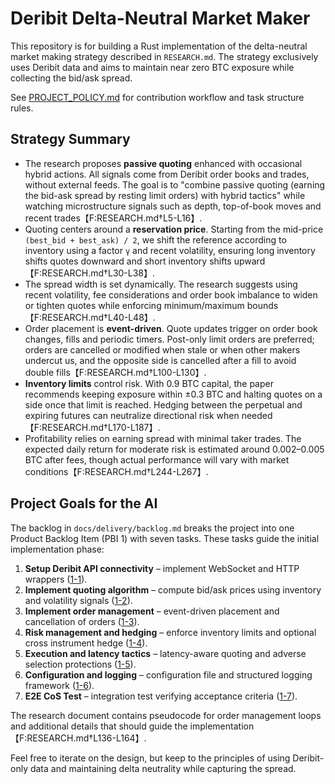 # Deribit Delta-Neutral Market Maker

This repository is for building a Rust implementation of the delta-neutral market making strategy described in `RESEARCH.md`. The strategy exclusively uses Deribit data and aims to maintain near zero BTC exposure while collecting the bid/ask spread.

See [PROJECT_POLICY.md](PROJECT_POLICY.md) for contribution workflow and task structure rules.
## Strategy Summary

- The research proposes **passive quoting** enhanced with occasional hybrid actions. All signals come from Deribit order books and trades, without external feeds. The goal is to "combine passive quoting (earning the bid-ask spread by resting limit orders) with hybrid tactics" while watching microstructure signals such as depth, top-of-book moves and recent trades【F:RESEARCH.md†L5-L16】.
- Quoting centers around a **reservation price**. Starting from the mid-price `(best_bid + best_ask) / 2`, we shift the reference according to inventory using a factor `γ` and recent volatility, ensuring long inventory shifts quotes downward and short inventory shifts upward【F:RESEARCH.md†L30-L38】.
- The spread width is set dynamically. The research suggests using recent volatility, fee considerations and order book imbalance to widen or tighten quotes while enforcing minimum/maximum bounds【F:RESEARCH.md†L40-L48】.
- Order placement is **event-driven**. Quote updates trigger on order book changes, fills and periodic timers. Post-only limit orders are preferred; orders are cancelled or modified when stale or when other makers undercut us, and the opposite side is cancelled after a fill to avoid double fills【F:RESEARCH.md†L100-L130】.
- **Inventory limits** control risk. With 0.9 BTC capital, the paper recommends keeping exposure within ±0.3 BTC and halting quotes on a side once that limit is reached. Hedging between the perpetual and expiring futures can neutralize directional risk when needed【F:RESEARCH.md†L170-L187】.
- Profitability relies on earning spread with minimal taker trades. The expected daily return for moderate risk is estimated around 0.002–0.005 BTC after fees, though actual performance will vary with market conditions【F:RESEARCH.md†L244-L267】.

## Project Goals for the AI

The backlog in `docs/delivery/backlog.md` breaks the project into one Product
Backlog Item (PBI&nbsp;1) with seven tasks. These tasks guide the initial
implementation phase:

1. **Setup Deribit API connectivity** – implement WebSocket and HTTP wrappers
   ([1-1](docs/delivery/1/1-1.md)).
2. **Implement quoting algorithm** – compute bid/ask prices using inventory and
   volatility signals ([1-2](docs/delivery/1/1-2.md)).
3. **Implement order management** – event-driven placement and cancellation of
   orders ([1-3](docs/delivery/1/1-3.md)).
4. **Risk management and hedging** – enforce inventory limits and optional cross
   instrument hedge ([1-4](docs/delivery/1/1-4.md)).
5. **Execution and latency tactics** – latency-aware quoting and adverse
   selection protections ([1-5](docs/delivery/1/1-5.md)).
6. **Configuration and logging** – configuration file and structured logging
   framework ([1-6](docs/delivery/1/1-6.md)).
7. **E2E CoS Test** – integration test verifying acceptance criteria
   ([1-7](docs/delivery/1/1-7.md)).

The research document contains pseudocode for order management loops and additional details that should guide the implementation【F:RESEARCH.md†L136-L164】.

Feel free to iterate on the design, but keep to the principles of using Deribit-only data and maintaining delta neutrality while capturing the spread.
